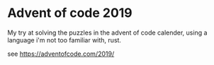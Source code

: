 # Advent of code 2019

My try at solving the puzzles in the advent of code calender, using a language i'm not too familiar with, rust.

see https://adventofcode.com/2019/

